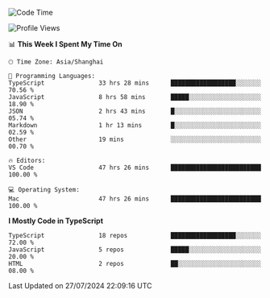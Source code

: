 <!--START_SECTION:waka-->
![Code Time](http://img.shields.io/badge/Code%20Time-6%2C460%20hrs%2020%20mins-blue)

![Profile Views](http://img.shields.io/badge/Profile%20Views-1-blue)

📊 **This Week I Spent My Time On** 

```text
🕑︎ Time Zone: Asia/Shanghai

💬 Programming Languages: 
TypeScript               33 hrs 28 mins      ██████████████████░░░░░░░   70.56 % 
JavaScript               8 hrs 58 mins       █████░░░░░░░░░░░░░░░░░░░░   18.90 % 
JSON                     2 hrs 43 mins       █░░░░░░░░░░░░░░░░░░░░░░░░   05.74 % 
Markdown                 1 hr 13 mins        █░░░░░░░░░░░░░░░░░░░░░░░░   02.59 % 
Other                    19 mins             ░░░░░░░░░░░░░░░░░░░░░░░░░   00.70 % 

🔥 Editors: 
VS Code                  47 hrs 26 mins      █████████████████████████   100.00 % 

💻 Operating System: 
Mac                      47 hrs 26 mins      █████████████████████████   100.00 % 
```

**I Mostly Code in TypeScript** 

```text
TypeScript               18 repos            ██████████████████░░░░░░░   72.00 % 
JavaScript               5 repos             █████░░░░░░░░░░░░░░░░░░░░   20.00 % 
HTML                     2 repos             ██░░░░░░░░░░░░░░░░░░░░░░░   08.00 % 
```




 Last Updated on 27/07/2024 22:09:16 UTC
<!--END_SECTION:waka-->
